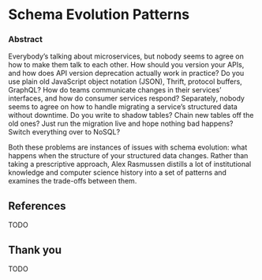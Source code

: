 # Schema Evolution Patterns

### Abstract

Everybody’s talking about microservices, but nobody seems to agree on how to make them talk to each other. How should you version your APIs, and how does API version deprecation actually work in practice? Do you use plain old JavaScript object notation (JSON), Thrift, protocol buffers, GraphQL? How do teams communicate changes in their services’ interfaces, and how do consumer services respond? Separately, nobody seems to agree on how to handle migrating a service’s structured data without downtime. Do you write to shadow tables? Chain new tables off the old ones? Just run the migration live and hope nothing bad happens? Switch everything over to NoSQL?

Both these problems are instances of issues with schema evolution: what happens when the structure of your structured data changes. Rather than taking a prescriptive approach, Alex Rasmussen distills a lot of institutional knowledge and computer science history into a set of patterns and examines the trade-offs between them.

## References

TODO

## Thank you

TODO
